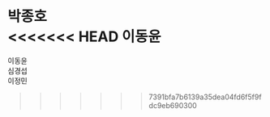 박종호   
<<<<<<< HEAD
이동윤   
=======
이동윤   
심경섭    
이정민
>>>>>>> 7391bfa7b6139a35dea04fd6f5f9fdc9eb690300
